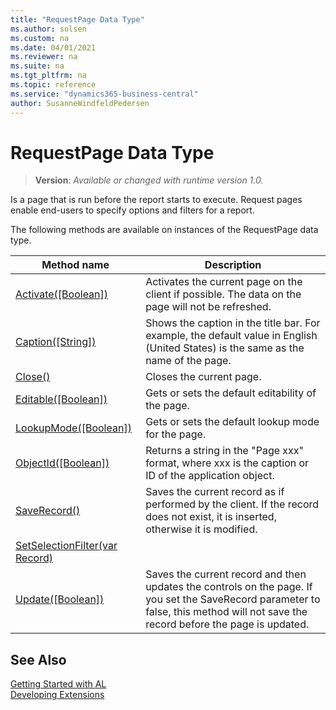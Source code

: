 ```yaml
---
title: "RequestPage Data Type"
ms.author: solsen
ms.custom: na
ms.date: 04/01/2021
ms.reviewer: na
ms.suite: na
ms.tgt_pltfrm: na
ms.topic: reference
ms.service: "dynamics365-business-central"
author: SusanneWindfeldPedersen
---
```

[//]: # (START>DO_NOT_EDIT)
[//]: # (IMPORTANT:Do not edit any of the content between here and the END>DO_NOT_EDIT.)
[//]: # (Any modifications should be made in the .xml files in the ModernDev repo.)
# RequestPage Data Type
> **Version**: _Available or changed with runtime version 1.0._

Is a page that is run before the report starts to execute. Request pages enable end-users to specify options and filters for a report.



The following methods are available on instances of the RequestPage data type.

|Method name|Description|
|-----------|-----------|
|[Activate([Boolean])](requestpage-activate-method.md)|Activates the current page on the client if possible. The data on the page will not be refreshed.|
|[Caption([String])](requestpage-caption-method.md)|Shows the caption in the title bar. For example, the default value in English (United States) is the same as the name of the page.|
|[Close()](requestpage-close-method.md)|Closes the current page.|
|[Editable([Boolean])](requestpage-editable-method.md)|Gets or sets the default editability of the page.|
|[LookupMode([Boolean])](requestpage-lookupmode-method.md)|Gets or sets the default lookup mode for the page.|
|[ObjectId([Boolean])](requestpage-objectid-method.md)|Returns a string in the "Page xxx" format, where xxx is the caption or ID of the application object.|
|[SaveRecord()](requestpage-saverecord-method.md)|Saves the current record as if performed by the client. If the record does not exist, it is inserted, otherwise it is modified.|
|[SetSelectionFilter(var Record)](requestpage-setselectionfilter-method.md)||
|[Update([Boolean])](requestpage-update-method.md)|Saves the current record and then updates the controls on the page. If you set the SaveRecord parameter to false, this method will not save the record before the page is updated.|

[//]: # (IMPORTANT: END>DO_NOT_EDIT)
## See Also
[Getting Started with AL](../../devenv-get-started.md)  
[Developing Extensions](../../devenv-dev-overview.md)  